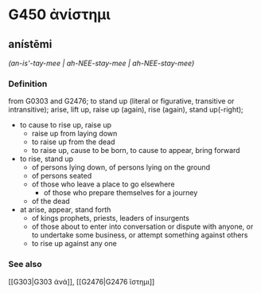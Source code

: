 # G450 ἀνίστημι

## anístēmi

_(an-is'-tay-mee | ah-NEE-stay-mee | ah-NEE-stay-mee)_

### Definition

from G0303 and G2476; to stand up (literal or figurative, transitive or intransitive); arise, lift up, raise up (again), rise (again), stand up(-right); 

- to cause to rise up, raise up
  - raise up from laying down
  - to raise up from the dead
  - to raise up, cause to be born, to cause to appear, bring forward
- to rise, stand up
  - of persons lying down, of persons lying on the ground
  - of persons seated
  - of those who leave a place to go elsewhere
    - of those who prepare themselves for a journey
  - of the dead
- at arise, appear, stand forth
  - of kings prophets, priests, leaders of insurgents
  - of those about to enter into conversation or dispute with anyone, or to undertake some business, or attempt something against others
  - to rise up against any one

### See also

[[G303|G303 ἀνά]], [[G2476|G2476 ἵστημι]]
